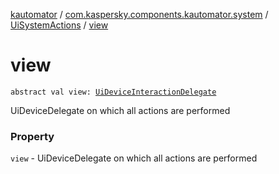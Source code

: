 [kautomator](../../index.md) / [com.kaspersky.components.kautomator.system](../index.md) / [UiSystemActions](index.md) / [view](./view.md)

# view

`abstract val view: `[`UiDeviceInteractionDelegate`](../../com.kaspersky.components.kautomator.intercept.delegate/-ui-device-interaction-delegate/index.md)

UiDeviceDelegate on which all actions are performed

### Property

`view` - UiDeviceDelegate on which all actions are performed